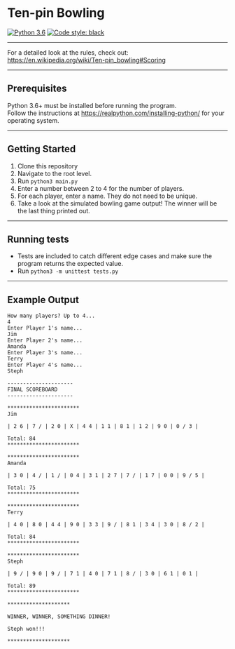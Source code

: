 # Ten-pin Bowling

[![Python 3.6](https://img.shields.io/badge/python-3.6-blue.svg)](https://www.python.org/downloads/release/python-360/)
[![Code style: black](https://img.shields.io/badge/code%20style-black-000000.svg)](https://github.com/psf/black)

---

For a detailed look at the rules, check out: https://en.wikipedia.org/wiki/Ten-pin_bowling#Scoring

---

## Prerequisites
Python 3.6+ must be installed before running the program.  
Follow the instructions at https://realpython.com/installing-python/ for your operating system.

---
## Getting Started
1. Clone this repository
1. Navigate to the root level.
1. Run `python3 main.py`
1. Enter a number between 2 to 4 for the number of players.
1. For each player, enter a name. They do not need to be unique.
1. Take a look at the simulated bowling game output! The winner will be the last thing printed out.

---

## Running tests

* Tests are included to catch different edge cases and make sure the program returns the expected value.
* Run `python3 -m unittest tests.py`

---

## Example Output
```
How many players? Up to 4...
4
Enter Player 1's name...
Jim
Enter Player 2's name...
Amanda
Enter Player 3's name...
Terry
Enter Player 4's name...
Steph

---------------------
FINAL SCOREBOARD
---------------------

***********************
Jim 

| 2 6 | 7 / | 2 0 | X | 4 4 | 1 1 | 8 1 | 1 2 | 9 0 | 0 / 3 | 

Total: 84
***********************

***********************
Amanda 

| 3 0 | 4 / | 1 / | 0 4 | 3 1 | 2 7 | 7 / | 1 7 | 0 0 | 9 / 5 | 

Total: 75
***********************

***********************
Terry 

| 4 0 | 8 0 | 4 4 | 9 0 | 3 3 | 9 / | 8 1 | 3 4 | 3 0 | 8 / 2 | 

Total: 84
***********************

***********************
Steph 

| 9 / | 9 0 | 9 / | 7 1 | 4 0 | 7 1 | 8 / | 3 0 | 6 1 | 0 1 | 

Total: 89
***********************

********************

WINNER, WINNER, SOMETHING DINNER!

Steph won!!!

********************
```
